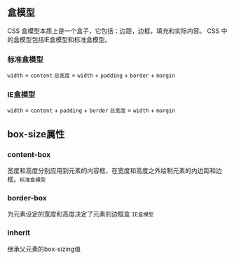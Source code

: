 ## 盒模型
CSS 盒模型本质上是一个盒子，它包括：边距，边框，填充和实际内容。
CSS 中的盒模型包括IE盒模型和标准盒模型。

### 标准盒模型
`width` = `content`
`总宽度` = `width` + `padding` + `border` + `margin`

### IE盒模型
`width` = `content` + `padding` + `border`
`总宽度` = `width` + `margin`

## box-size属性

### content-box
宽度和高度分别应用到元素的内容框，在宽度和高度之外绘制元素的内边距和边框。`标准盒模型`

### border-box
为元素设定的宽度和高度决定了元素的边框盒 `IE盒模型`

### inherit
继承父元素的box-sizing值